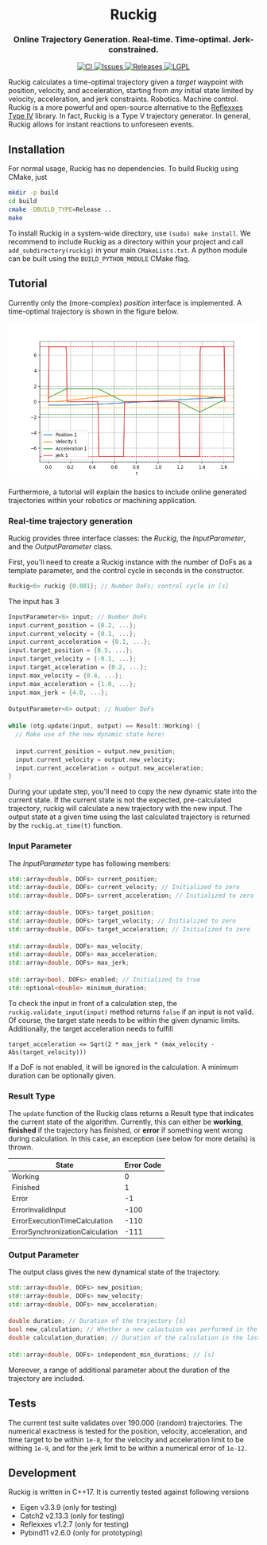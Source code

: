 <div align="center">
  <h1 align="center">Ruckig</h1>
  <h3 align="center">
    Online Trajectory Generation. Real-time. Time-optimal. Jerk-constrained.
  </h3>
</div>
<p align="center">
  <a href="https://github.com/pantor/ruckig/actions">
    <img src="https://github.com/pantor/ruckig/workflows/CI/badge.svg" alt="CI">
  </a>

  <a href="https://github.com/pantor/ruckig/issues">
    <img src="https://img.shields.io/github/issues/pantor/ruckig.svg" alt="Issues">
  </a>

  <a href="https://github.com/pantor/ruckig/releases">
    <img src="https://img.shields.io/github/v/release/pantor/ruckig.svg?include_prereleases&sort=semver" alt="Releases">
  </a>

  <a href="https://github.com/pantor/ruckig/blob/master/LICENSE">
    <img src="https://img.shields.io/badge/license-MIT-green.svg" alt="LGPL">
  </a>
</p>

Ruckig calculates a time-optimal trajectory given a *target* waypoint with position, velocity, and acceleration, starting from *any* initial state limited by velocity, acceleration, and jerk constraints. Robotics. Machine control. Ruckig is a more powerful and open-source alternative to the [Reflexxes Type IV](http://reflexxes.ws/) library. In fact, Ruckig is a Type V trajectory generator. In general, Ruckig allows for instant reactions to unforeseen events.


## Installation

For normal usage, Ruckig has no dependencies. To build Ruckig using CMake, just 

```bash
mkdir -p build
cd build
cmake -DBUILD_TYPE=Release ..
make
```

To install Ruckig in a system-wide directory, use `(sudo) make install`. We recommend to include Ruckig as a directory within your project and call `add_subdirectory(ruckig)` in your main `CMakeLists.txt`. A python module can be built using the `BUILD_PYTHON_MODULE` CMake flag.


## Tutorial

Currently only the (more-complex) *position* interface is implemented. A time-optimal trajectory is shown in the figure below.

![Trajectory Profile](/doc/example_profile.png?raw=true)

Furthermore, a tutorial will explain the basics to include online generated trajectories within your robotics or machining application.


### Real-time trajectory generation

Ruckig provides three interface classes: the *Ruckig*, the *InputParameter*, and the *OutputParameter* class. 

First, you'll need to create a Ruckig instance with the number of DoFs as a template parameter, and the control cycle in seconds in the constructor.

```c++
Ruckig<6> ruckig {0.001}; // Number DoFs; control cycle in [s]
```

The input has 3 

```c++
InputParameter<6> input; // Number DoFs
input.current_position = {0.2, ...};
input.current_velocity = {0.1, ...};
input.current_acceleration = {0.1, ...};
input.target_position = {0.5, ...};
input.target_velocity = {-0.1, ...};
input.target_acceleration = {0.2, ...};
input.max_velocity = {0.4, ...};
input.max_acceleration = {1.0, ...};
input.max_jerk = {4.0, ...};

OutputParameter<6> output; // Number DoFs

while (otg.update(input, output) == Result::Working) {
  // Make use of the new dynamic state here!

  input.current_position = output.new_position;
  input.current_velocity = output.new_velocity;
  input.current_acceleration = output.new_acceleration;
}
```

During your update step, you'll need to copy the new dynamic state into the current state. If the current state is not the expected, pre-calculated trajectory, ruckig will calculate a new trajectory with the new input. The output state at a given time using the last calculated trajectory is returned by the `ruckig.at_time(t)` function. 


### Input Parameter

The *InputParameter* type has following members: 

```c++
std::array<double, DOFs> current_position;
std::array<double, DOFs> current_velocity; // Initialized to zero
std::array<double, DOFs> current_acceleration; // Initialized to zero

std::array<double, DOFs> target_position;
std::array<double, DOFs> target_velocity; // Initialized to zero
std::array<double, DOFs> target_acceleration; // Initialized to zero

std::array<double, DOFs> max_velocity;
std::array<double, DOFs> max_acceleration;
std::array<double, DOFs> max_jerk;

std::array<bool, DOFs> enabled; // Initialized to true
std::optional<double> minimum_duration;
```

To check the input in front of a calculation step, the `ruckig.validate_input(input)` method returns `false` if an input is not valid. Of course, the target state needs to be within the given dynamic limits. Additionally, the target acceleration needs to fulfill
```
target_acceleration <= Sqrt(2 * max_jerk * (max_velocity - Abs(target_velocity)))
``` 
If a DoF is not enabled, it will be ignored in the calculation. A minimum duration can be optionally given.


### Result Type

The `update` function of the Ruckig class returns a Result type that indicates the current state of the algorithm. Currently, this can either be **working**, **finished** if the trajectory has finished, or **error** if something went wrong during calculation. In this case, an exception (see below for more details) is thrown.

State                           | Error Code
------------------------------- | ----------
Working                         | 0
Finished                        | 1
Error                           | -1
ErrorInvalidInput               | -100
ErrorExecutionTimeCalculation   | -110
ErrorSynchronizationCalculation | -111


### Output Parameter

The output class gives the new dynamical state of the trajectory.

```c++
std::array<double, DOFs> new_position;
std::array<double, DOFs> new_velocity;
std::array<double, DOFs> new_acceleration;

double duration; // Duration of the trajectory [s]
bool new_calculation; // Whether a new calactuion was performed in the last cycle
double calculation_duration; // Duration of the calculation in the last cycle [µs]

std::array<double, DOFs> independent_min_durations; // [s]
```
Moreover, a range of additional parameter about the duration of the trajectory are included.


## Tests

The current test suite validates over 190.000 (random) trajectories. The numerical exactness is tested for the position, velocity, acceleration, and time target to be within `1e-8`, for the velocity and acceleration limit to be withing `1e-9`, and for the jerk limit to be within a numerical error of `1e-12`.


## Development

Ruckig is written in C++17. It is currently tested against following versions

- Eigen v3.3.9 (only for testing)
- Catch2 v2.13.3 (only for testing)
- Reflexxes v1.2.7 (only for testing)
- Pybind11 v2.6.0 (only for prototyping)
